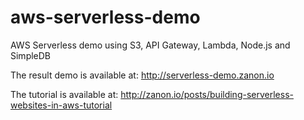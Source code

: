 # aws-serverless-demo
AWS Serverless demo using S3, API Gateway, Lambda, Node.js and SimpleDB

The result demo is available at: http://serverless-demo.zanon.io

The tutorial is available at: http://zanon.io/posts/building-serverless-websites-in-aws-tutorial
